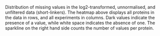 
Distribution of missing values in the log2-transformed, unnormalised, and unfiltered data (short-linkers). 
The heatmap above displays all proteins in the data in rows, and all experiments in columns. Dark values indicate the presence of a value, while white space indicates the absence of one. The sparkline on the right hand side counts the number of values per protein.
